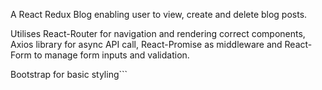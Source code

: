 A React Redux Blog enabling user to view, create and delete blog posts.

Utilises React-Router for navigation and rendering correct components, Axios library for async API call, React-Promise as middleware and React-Form to manage form inputs and validation.

Bootstrap for basic styling```
